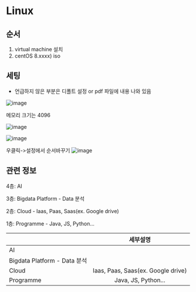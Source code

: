 # Linux
##  순서
1. virtual machine 설치
2. centOS 8.xxxx) iso

## 세팅
- 언급하지 않은 부분은 디폴트 설정 or pdf 파일에 내용 나와 있음

![image](https://user-images.githubusercontent.com/58713684/71952142-fd67c500-3220-11ea-9206-3a97af5b36fe.png)

메모리 크기는 4096

![image](https://user-images.githubusercontent.com/58713684/71952292-80891b00-3221-11ea-8003-9a262f7cec1e.png)

![image](https://user-images.githubusercontent.com/58713684/71952395-deb5fe00-3221-11ea-89c4-2b5f8e482688.png)

우클릭->설정에서 순서바꾸기
![image](https://user-images.githubusercontent.com/58713684/71952459-19b83180-3222-11ea-88f8-2447e6d74013.png)

## 관련 정보
4층: AI

3층: Bigdata Platform - Data 분석

2층: Cloud                             - Iaas, Paas, Saas(ex. Google drive)

1층: Programme                         - Java, JS, Python...


|  | 세부설명 |
|---|:---:|
| AI | |
| Bigdata Platform - Data 분석 | |
| Cloud | Iaas, Paas, Saas(ex. Google drive) |
| Programme | Java, JS, Python... |
